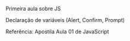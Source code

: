 Primeira aula sobre JS

Declaração de variáveis
(Alert, Confirm, Prompt)

Referência: Apostila Aula 01 de JavaScript